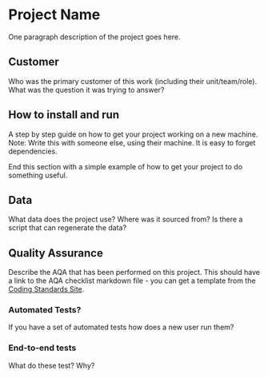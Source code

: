 # Project Name
One paragraph description of the project goes here.

## Customer
Who was the primary customer of this work (including their unit/team/role).
What was the question it was trying to answer?

## How to install and run
A step by step guide on how to get your project working on a new machine.
Note: Write this with someone else, using their machine. It is easy to forget
dependencies.

End this section with a simple example of how to get your project to do
something useful.

## Data
What data does the project use? Where was it sourced from? Is there a script
that can regenerate the data?

## Quality Assurance
Describe the AQA that has been performed on this project.
This should have a link to the AQA checklist markdown file - you can get a 
template from the [Coding Standards Site](
https://moj-analytical-services.github.io/our-coding-standards/web/).

### Automated Tests?
If you have a set of automated tests how does a new user run them?
### End-to-end tests
What do these test? Why?

